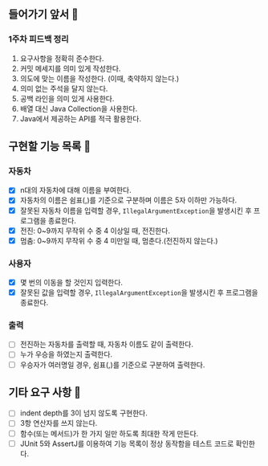 ## 들어가기 앞서 🏃
### 1주차 피드백 정리
1. 요구사항을 정확히 준수한다.
2. 커밋 메세지를 의미 있게 작성한다.
3. 의도에 맞는 이름을 작성한다. (이때, 축약하지 않는다.)
4. 의미 없는 주석을 달지 않는다.
5. 공백 라인을 의미 있게 사용한다.
6. 배열 대신 Java Collection을 사용한다.
7. Java에서 제공하는 API를 적극 활용한다.

## 구현할 기능 목록 🚗
### 자동차
- [x] n대의 자동차에 대해 이름을 부여한다.
- [x] 자동차의 이름은 쉼표(,)를 기준으로 구분하며 이름은 5자 이하만 가능하다.
- [x] 잘못된 자동차 이름을 입력할 경우, `IllegalArgumentException`을 발생시킨 후 프로그램을 종료한다.
- [x] 전진: 0~9까지 무작위 수 중 4 이상일 때, 전진한다.
- [x] 멈춤: 0~9까지 무작위 수 중 4 미만일 때, 멈춘다.(전진하지 않는다.)

### 사용자
- [x] 몇 번의 이동을 할 것인지 입력한다.
- [x] 잘못된 값을 입력할 경우, `IllegalArgumentException`을 발생시킨 후 프로그램을 종료한다.

### 출력
- [ ] 전진하는 자동차를 출력할 때, 자동차 이름도 같이 출력한다. 
- [ ] 누가 우승을 하였는지 출력한다. 
- [ ] 우승자가 여러명일 경우, 쉼표(,)를 기준으로 구분하여 출력한다.

## 기타 요구 사항 👻
- [ ] indent depth를 3이 넘지 않도록 구현한다.
- [ ] 3항 연산자를 쓰지 않는다.
- [ ] 함수(또는 메서드)가 한 가지 일만 하도록 최대한 작게 만든다.
- [ ] JUnit 5와 AssertJ를 이용하여 기능 목록이 정상 동작함을 테스트 코드로 확인한다.